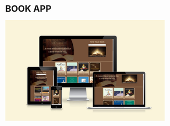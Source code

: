 # BOOK APP
<img src='https://github.com/DannyDoneva96/Interview-tasks/blob/main/Booking/1678088205798.jpg' alt='d'>
